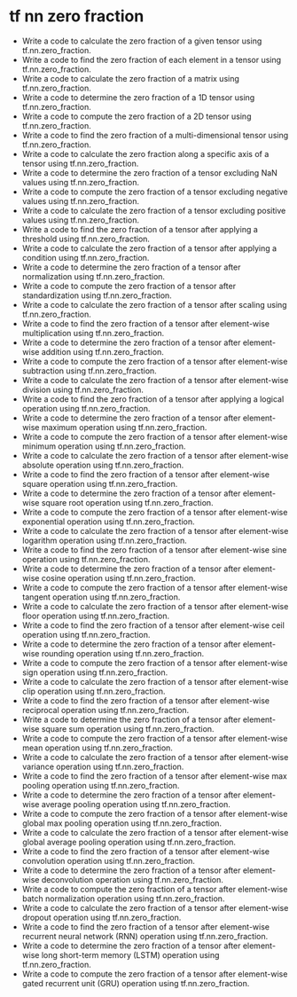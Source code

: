# tf nn zero fraction

- Write a code to calculate the zero fraction of a given tensor using tf.nn.zero_fraction.
- Write a code to find the zero fraction of each element in a tensor using tf.nn.zero_fraction.
- Write a code to calculate the zero fraction of a matrix using tf.nn.zero_fraction.
- Write a code to determine the zero fraction of a 1D tensor using tf.nn.zero_fraction.
- Write a code to compute the zero fraction of a 2D tensor using tf.nn.zero_fraction.
- Write a code to find the zero fraction of a multi-dimensional tensor using tf.nn.zero_fraction.
- Write a code to calculate the zero fraction along a specific axis of a tensor using tf.nn.zero_fraction.
- Write a code to determine the zero fraction of a tensor excluding NaN values using tf.nn.zero_fraction.
- Write a code to compute the zero fraction of a tensor excluding negative values using tf.nn.zero_fraction.
- Write a code to calculate the zero fraction of a tensor excluding positive values using tf.nn.zero_fraction.
- Write a code to find the zero fraction of a tensor after applying a threshold using tf.nn.zero_fraction.
- Write a code to calculate the zero fraction of a tensor after applying a condition using tf.nn.zero_fraction.
- Write a code to determine the zero fraction of a tensor after normalization using tf.nn.zero_fraction.
- Write a code to compute the zero fraction of a tensor after standardization using tf.nn.zero_fraction.
- Write a code to calculate the zero fraction of a tensor after scaling using tf.nn.zero_fraction.
- Write a code to find the zero fraction of a tensor after element-wise multiplication using tf.nn.zero_fraction.
- Write a code to determine the zero fraction of a tensor after element-wise addition using tf.nn.zero_fraction.
- Write a code to compute the zero fraction of a tensor after element-wise subtraction using tf.nn.zero_fraction.
- Write a code to calculate the zero fraction of a tensor after element-wise division using tf.nn.zero_fraction.
- Write a code to find the zero fraction of a tensor after applying a logical operation using tf.nn.zero_fraction.
- Write a code to determine the zero fraction of a tensor after element-wise maximum operation using tf.nn.zero_fraction.
- Write a code to compute the zero fraction of a tensor after element-wise minimum operation using tf.nn.zero_fraction.
- Write a code to calculate the zero fraction of a tensor after element-wise absolute operation using tf.nn.zero_fraction.
- Write a code to find the zero fraction of a tensor after element-wise square operation using tf.nn.zero_fraction.
- Write a code to determine the zero fraction of a tensor after element-wise square root operation using tf.nn.zero_fraction.
- Write a code to compute the zero fraction of a tensor after element-wise exponential operation using tf.nn.zero_fraction.
- Write a code to calculate the zero fraction of a tensor after element-wise logarithm operation using tf.nn.zero_fraction.
- Write a code to find the zero fraction of a tensor after element-wise sine operation using tf.nn.zero_fraction.
- Write a code to determine the zero fraction of a tensor after element-wise cosine operation using tf.nn.zero_fraction.
- Write a code to compute the zero fraction of a tensor after element-wise tangent operation using tf.nn.zero_fraction.
- Write a code to calculate the zero fraction of a tensor after element-wise floor operation using tf.nn.zero_fraction.
- Write a code to find the zero fraction of a tensor after element-wise ceil operation using tf.nn.zero_fraction.
- Write a code to determine the zero fraction of a tensor after element-wise rounding operation using tf.nn.zero_fraction.
- Write a code to compute the zero fraction of a tensor after element-wise sign operation using tf.nn.zero_fraction.
- Write a code to calculate the zero fraction of a tensor after element-wise clip operation using tf.nn.zero_fraction.
- Write a code to find the zero fraction of a tensor after element-wise reciprocal operation using tf.nn.zero_fraction.
- Write a code to determine the zero fraction of a tensor after element-wise square sum operation using tf.nn.zero_fraction.
- Write a code to compute the zero fraction of a tensor after element-wise mean operation using tf.nn.zero_fraction.
- Write a code to calculate the zero fraction of a tensor after element-wise variance operation using tf.nn.zero_fraction.
- Write a code to find the zero fraction of a tensor after element-wise max pooling operation using tf.nn.zero_fraction.
- Write a code to determine the zero fraction of a tensor after element-wise average pooling operation using tf.nn.zero_fraction.
- Write a code to compute the zero fraction of a tensor after element-wise global max pooling operation using tf.nn.zero_fraction.
- Write a code to calculate the zero fraction of a tensor after element-wise global average pooling operation using tf.nn.zero_fraction.
- Write a code to find the zero fraction of a tensor after element-wise convolution operation using tf.nn.zero_fraction.
- Write a code to determine the zero fraction of a tensor after element-wise deconvolution operation using tf.nn.zero_fraction.
- Write a code to compute the zero fraction of a tensor after element-wise batch normalization operation using tf.nn.zero_fraction.
- Write a code to calculate the zero fraction of a tensor after element-wise dropout operation using tf.nn.zero_fraction.
- Write a code to find the zero fraction of a tensor after element-wise recurrent neural network (RNN) operation using tf.nn.zero_fraction.
- Write a code to determine the zero fraction of a tensor after element-wise long short-term memory (LSTM) operation using tf.nn.zero_fraction.
- Write a code to compute the zero fraction of a tensor after element-wise gated recurrent unit (GRU) operation using tf.nn.zero_fraction.